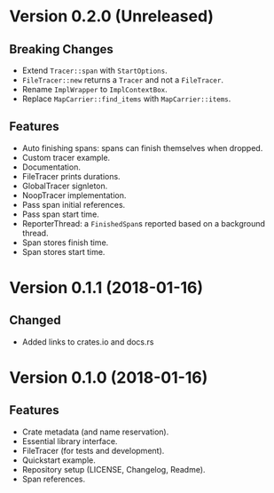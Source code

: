 Version 0.2.0 (Unreleased)
==========================

Breaking Changes
----------------
- Extend `Tracer::span` with `StartOptions`.
- `FileTracer::new` returns a `Tracer` and not a `FileTracer`.
- Rename `ImplWrapper` to `ImplContextBox`.
- Replace `MapCarrier::find_items` with `MapCarrier::items`.

Features
--------
- Auto finishing spans: spans can finish themselves when dropped.
- Custom tracer example.
- Documentation.
- FileTracer prints durations.
- GlobalTracer signleton.
- NoopTracer implementation.
- Pass span initial references.
- Pass span start time.
- ReporterThread: a `FinishedSpan`s reported based on a background thread.
- Span stores finish time.
- Span stores start time.


Version 0.1.1 (2018-01-16)
==========================

Changed
--------
- Added links to crates.io and docs.rs


Version 0.1.0 (2018-01-16)
==========================

Features
--------
- Crate metadata (and name reservation).
- Essential library interface.
- FileTracer (for tests and development).
- Quickstart example.
- Repository setup (LICENSE, Changelog, Readme).
- Span references.
